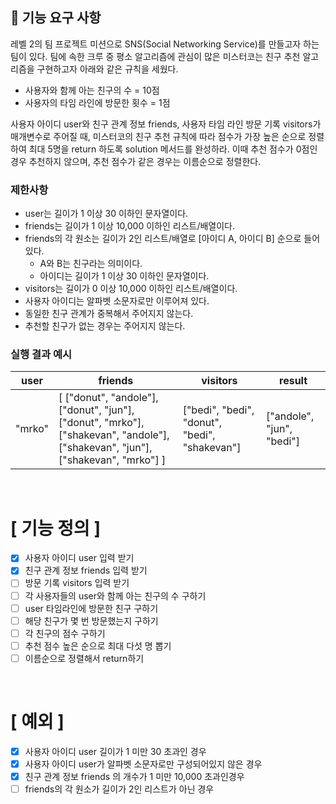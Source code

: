 ## 🚀 기능 요구 사항

레벨 2의 팀 프로젝트 미션으로 SNS(Social Networking Service)를 만들고자 하는 팀이 있다. 팀에 속한 크루 중 평소 알고리즘에 관심이 많은 미스터코는 친구 추천 알고리즘을 구현하고자 아래와 같은 규칙을 세웠다.

- 사용자와 함께 아는 친구의 수 = 10점 
- 사용자의 타임 라인에 방문한 횟수 = 1점

사용자 아이디 user와 친구 관계 정보 friends, 사용자 타임 라인 방문 기록 visitors가 매개변수로 주어질 때, 미스터코의 친구 추천 규칙에 따라 점수가 가장 높은 순으로 정렬하여 최대 5명을 return 하도록 solution 메서드를 완성하라. 이때 추천 점수가 0점인 경우 추천하지 않으며, 추천 점수가 같은 경우는 이름순으로 정렬한다.

### 제한사항

- user는 길이가 1 이상 30 이하인 문자열이다.
- friends는 길이가 1 이상 10,000 이하인 리스트/배열이다.
- friends의 각 원소는 길이가 2인 리스트/배열로 [아이디 A, 아이디 B] 순으로 들어있다.
  - A와 B는 친구라는 의미이다.
  - 아이디는 길이가 1 이상 30 이하인 문자열이다.
- visitors는 길이가 0 이상 10,000 이하인 리스트/배열이다.
- 사용자 아이디는 알파벳 소문자로만 이루어져 있다.
- 동일한 친구 관계가 중복해서 주어지지 않는다.
- 추천할 친구가 없는 경우는 주어지지 않는다.

### 실행 결과 예시

| user | friends | visitors | result |
| --- | --- | --- | --- |
| "mrko" | [ ["donut", "andole"], ["donut", "jun"], ["donut", "mrko"], ["shakevan", "andole"], ["shakevan", "jun"], ["shakevan", "mrko"] ] | ["bedi", "bedi", "donut", "bedi", "shakevan"] | ["andole", "jun", "bedi"] |


<br>

# [ 기능 정의 ]
- [X] 사용자 아이디 user 입력 받기
- [X] 친구 관계 정보 friends 입력 받기
- [ ] 방문 기록 visitors 입력 받기
- [ ] 각 사용자들의 user와 함께 아는 친구의 수 구하기
- [ ] user 타임라인에 방문한 친구 구하기
- [ ] 해당 친구가 몇 번 방문했는지 구하기
- [ ] 각 친구의 점수 구하기
- [ ] 추천 점수 높은 순으로 최대 다섯 명 뽑기
- [ ] 이름순으로 정렬해서 return하기

<br>

# [ 예외 ]
- [X] 사용자 아이디 user 길이가 1 미만 30 초과인 경우
- [X] 사용자 아이디 user가 알파벳 소문자로만 구성되어있지 않은 경우
- [X] 친구 관계 정보 friends 의 개수가 1 미만 10,000 초과인경우
- [ ] friends의 각 원소가 길이가 2인 리스트가 아닌 경우